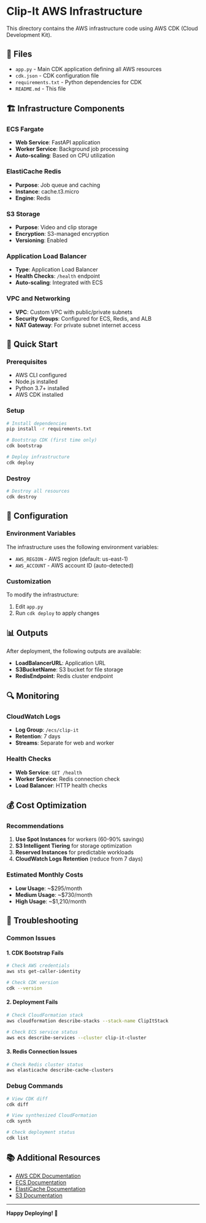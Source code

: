# Clip-It AWS Infrastructure

This directory contains the AWS infrastructure code using AWS CDK (Cloud Development Kit).

## 📁 Files

- `app.py` - Main CDK application defining all AWS resources
- `cdk.json` - CDK configuration file
- `requirements.txt` - Python dependencies for CDK
- `README.md` - This file

## 🏗️ Infrastructure Components

### ECS Fargate
- **Web Service**: FastAPI application
- **Worker Service**: Background job processing
- **Auto-scaling**: Based on CPU utilization

### ElastiCache Redis
- **Purpose**: Job queue and caching
- **Instance**: cache.t3.micro
- **Engine**: Redis

### S3 Storage
- **Purpose**: Video and clip storage
- **Encryption**: S3-managed encryption
- **Versioning**: Enabled

### Application Load Balancer
- **Type**: Application Load Balancer
- **Health Checks**: `/health` endpoint
- **Auto-scaling**: Integrated with ECS

### VPC and Networking
- **VPC**: Custom VPC with public/private subnets
- **Security Groups**: Configured for ECS, Redis, and ALB
- **NAT Gateway**: For private subnet internet access

## 🚀 Quick Start

### Prerequisites
- AWS CLI configured
- Node.js installed
- Python 3.7+ installed
- AWS CDK installed

### Setup
```bash
# Install dependencies
pip install -r requirements.txt

# Bootstrap CDK (first time only)
cdk bootstrap

# Deploy infrastructure
cdk deploy
```

### Destroy
```bash
# Destroy all resources
cdk destroy
```

## 🔧 Configuration

### Environment Variables
The infrastructure uses the following environment variables:
- `AWS_REGION` - AWS region (default: us-east-1)
- `AWS_ACCOUNT` - AWS account ID (auto-detected)

### Customization
To modify the infrastructure:
1. Edit `app.py`
2. Run `cdk deploy` to apply changes

## 📊 Outputs

After deployment, the following outputs are available:
- **LoadBalancerURL**: Application URL
- **S3BucketName**: S3 bucket for file storage
- **RedisEndpoint**: Redis cluster endpoint

## 🔍 Monitoring

### CloudWatch Logs
- **Log Group**: `/ecs/clip-it`
- **Retention**: 7 days
- **Streams**: Separate for web and worker

### Health Checks
- **Web Service**: `GET /health`
- **Worker Service**: Redis connection check
- **Load Balancer**: HTTP health checks

## 💰 Cost Optimization

### Recommendations
1. **Use Spot Instances** for workers (60-90% savings)
2. **S3 Intelligent Tiering** for storage optimization
3. **Reserved Instances** for predictable workloads
4. **CloudWatch Logs Retention** (reduce from 7 days)

### Estimated Monthly Costs
- **Low Usage**: ~$295/month
- **Medium Usage**: ~$730/month
- **High Usage**: ~$1,210/month

## 🚨 Troubleshooting

### Common Issues

#### 1. CDK Bootstrap Fails
```bash
# Check AWS credentials
aws sts get-caller-identity

# Check CDK version
cdk --version
```

#### 2. Deployment Fails
```bash
# Check CloudFormation stack
aws cloudformation describe-stacks --stack-name ClipItStack

# Check ECS service status
aws ecs describe-services --cluster clip-it-cluster
```

#### 3. Redis Connection Issues
```bash
# Check Redis cluster status
aws elasticache describe-cache-clusters
```

### Debug Commands
```bash
# View CDK diff
cdk diff

# View synthesized CloudFormation
cdk synth

# Check deployment status
cdk list
```

## 📚 Additional Resources

- [AWS CDK Documentation](https://docs.aws.amazon.com/cdk/)
- [ECS Documentation](https://docs.aws.amazon.com/ecs/)
- [ElastiCache Documentation](https://docs.aws.amazon.com/elasticache/)
- [S3 Documentation](https://docs.aws.amazon.com/s3/)

---

**Happy Deploying! 🚀**
